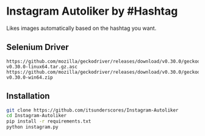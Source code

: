 # Instagram Autoliker by #Hashtag

Likes images automatically based on the hashtag you want.

## Selenium Driver
```
https://github.com/mozilla/geckodriver/releases/download/v0.30.0/geckodriver-v0.30.0-linux64.tar.gz.asc
https://github.com/mozilla/geckodriver/releases/download/v0.30.0/geckodriver-v0.30.0-win64.zip
```

## Installation
```sh
git clone https://github.com/itsunderscores/Instagram-Autoliker
cd Instagram-Autoliker
pip install -r requirements.txt
python instagram.py
```
